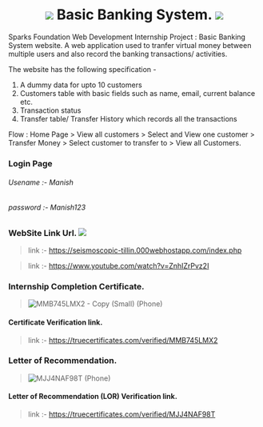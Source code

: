 # 
<h1 align ="center"> <img src="https://img.icons8.com/nolan/64/bank-building.png"/> Basic Banking System. <img src="https://img.icons8.com/nolan/64/bank-building.png"/></h1>
Sparks Foundation Web Development Internship Project : Basic Banking System website. 
A web application used to tranfer virtual money between multiple users and also record the banking transactions/ activities.

The website has the following specification -
1. A dummy data for upto 10 customers
2. Customers table with basic fields such as name, email, current balance etc.
3. Transaction status
3. Transfer table/ Transfer History which records all the transactions

Flow : Home Page > View all customers > Select and View one customer > Transfer Money > Select customer to transfer to > View all Customers.
### Login Page
###### Usename :- Manish
###### password :- Manish123

### WebSite Link Url. <img src="https://img.icons8.com/color/30/000000/link--v1.png"/>
> link :- https://seismoscopic-tillin.000webhostapp.com/index.php

> link :- https://www.youtube.com/watch?v=ZnhIZrPvz2I
### Internship Completion Certificate.
> ![MMB745LMX2 - Copy (Small) (Phone)](https://user-images.githubusercontent.com/59960810/133117726-e8f11099-2d9f-41b3-b61c-41bb0d44e6ff.png)
#### Certificate Verification link.
> link :- https://truecertificates.com/verified/MMB745LMX2
###  Letter of Recommendation.
>![MJJ4NAF98T (Phone)](https://user-images.githubusercontent.com/59960810/133558554-ba079428-4498-4ad6-a9d7-feea41d7918b.png)
####  Letter of Recommendation (LOR) Verification link.
> link :- https://truecertificates.com/verified/MJJ4NAF98T
